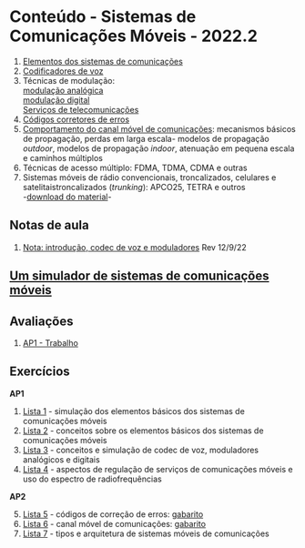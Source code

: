 # Conteúdo - Sistemas de Comunicações Móveis - 2022.2

1. [Elementos dos sistemas de comunicações](https://github.com/claytonjasilva/claytonjasilva.github.io/blob/main/siscom_aulas/sistemacomunicacoes.md)
2. [Codificadores de voz](siscom_aulas/codec_voz.pdf) 
3. Técnicas de modulação:   
    [modulação analógica](siscom_aulas/modulacao_analogica.pdf)  
    [modulação digital](siscom_aulas/modulacao_digital.pdf)  
    [Serviços de telecomunicações](siscom_aulas/servicos.pdf)
5. [Códigos corretores de erros](siscom_aulas/codificacao_erros.pdf)
6. [Comportamento do canal móvel de comunicações](siscom_aulas/canais.pdf): mecanismos básicos de propagação, perdas em larga escala- modelos de propagação *outdoor*, modelos de propagação *indoor*, atenuação em pequena escala e caminhos múltiplos
7. Técnicas de acesso múltiplo: FDMA, TDMA, CDMA e outras
8. Sistemas móveis de rádio convencionais, troncalizados, celulares e satelitaistroncalizados (*trunking*): APCO25, TETRA e outros  
-[download do material](https://1drv.ms/p/s!AsTd8oN7mu8pkb8NTEdBBqdbmD50OA?e=zoyUiu)-

## Notas de aula  

1. [Nota: introdução, codec de voz e moduladores](siscom_aulas/nota-intro-codec-modulador.pdf)  Rev 12/9/22

## [Um simulador de sistemas de comunicações móveis](https://github.com/claytonjasilva/simuladorSisCom)  

## Avaliações
1. [AP1 - Trabalho](siscom_aulas/Orientacao_trabalho_AP1.pdf)

## Exercícios  

**AP1**  

1. [Lista 1](siscom_aulas/Lista1_siscom.pdf) - simulação dos elementos básicos dos sistemas de comunicações móveis  
2. [Lista 2](siscom_aulas/Lista2_siscom.pdf) - conceitos sobre os elementos básicos dos sistemas de comunicações móveis  
3. [Lista 3](siscom_aulas/Lista3_siscom.pdf) - conceitos e simulação de codec de voz, moduladores analógicos e digitais
4. [Lista 4](siscom_aulas/Lista4_siscom.pdf) - aspectos de regulação de serviços de comunicações móveis e uso do espectro de radiofrequências  
  
**AP2**  

5. [Lista 5](siscom_aulas/Lista5_siscom.pdf) - códigos de correção de erros: [gabarito](siscom_aulas/Lista5_siscom_solucao.pdf)
6. [Lista 6](siscom_aulas/Lista6_siscom.pdf) - canal móvel de comunicações: [gabarito](siscom_aulas/Lista6_siscom_solucao.pdf)
7. [Lista 7](siscom_aulas/Lista7_siscom.pdf) - tipos e arquitetura de sistemas móveis de comunicações
